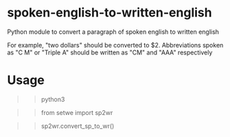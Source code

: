 # spoken-english-to-written-english

Python module to convert a paragraph of spoken english to written english

For example, "two dollars" should be converted to $2. Abbreviations spoken as "C M" or "Triple A" should be written as "CM" and "AAA" respectively

# Usage
 >>python3
 
 >>from setwe import sp2wr
 
 >>sp2wr.convert_sp_to_wr()
